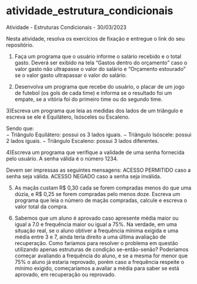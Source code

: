 # atividade_estrutura_condicionais
Atividade - Estruturas Condicionais - 30/03/2023 

Nesta atividade, resolva os exercícios de fixação e entregue o link do seu repositório.

1) Faça um programa que o usuário informe o salário recebido e o total gasto. Deverá ser exibido na tela “Gastos dentro do orçamento” caso o valor gasto não ultrapasse o valor do salário e “Orçamento estourado” se o valor gasto ultrapassar o valor do salário.

2) Desenvolva um programa que recebe do usuário, o placar de um jogo de futebol (os gols de cada time) e informa se o resultado foi um empate, se a vitória foi do primeiro time ou do segundo time.

3)Escreva     um     programa que leia     as     medidas     dos     lados     de     um     triângulo     e    escreva    se    ele    é    Equilátero,    Isósceles ou  Escaleno. 

Sendo    que:    
                − Triângulo    Equilátero:    possui    os    3    lados    iguais.
                − Triângulo    Isóscele:    possui    2    lados    iguais.
                − Triângulo    Escaleno:    possui    3    lados    diferentes.


4)Escreva um programa que verifique a validade de uma senha fornecida pelo usuário. 
A senha válida é o número 1234. 

Devem ser impressas as seguintes mensagens: ACESSO PERMITIDO caso a senha seja válida.
                                            ACESSO NEGADO caso a senha seja inválida.

5) As maçãs custam R$ 0,30 cada se forem compradas menos do que uma dúzia, e R$ 0,25 se forem compradas pelo menos doze. Escreva um programa que leia o número de maçãs compradas, calcule e escreva o valor total da compra.


6) Sabemos que um aluno é aprovado caso apresente média maior ou igual a 7.0 e frequência maior ou igual a 75%. Na verdade, em uma situação real, se o aluno obtiver a frequência mínima exigida e uma média entre 3 e 7, ainda teria direito a uma última avaliação de recuperação. Como faríamos para resolver o problema em questão utilizando apenas estruturas de condição se-então-senão? Poderíamos começar avaliando a frequência do aluno, e se a mesma for menor que 75% o aluno já estaria reprovado, porém caso a frequência respeite o mínimo exigido, começaríamos a avaliar a média para saber se está aprovado, em recuperação ou reprovado.

